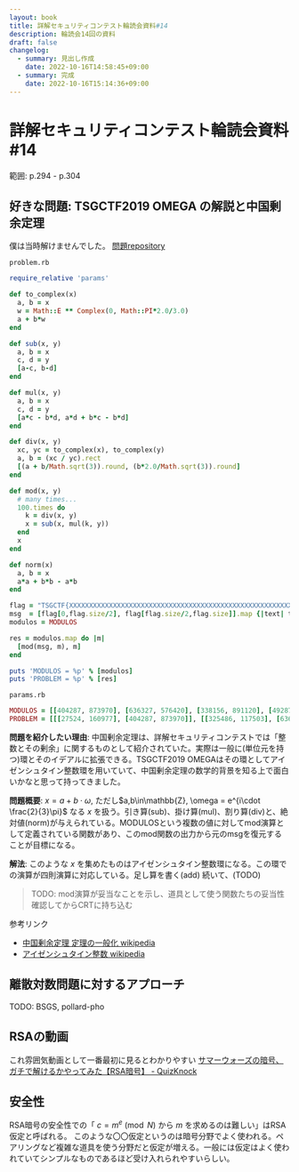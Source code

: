 ```yaml
---
layout: book
title: 詳解セキュリティコンテスト輪読会資料#14
description: 輪読会14回の資料
draft: false
changelog:
  - summary: 見出し作成
    date: 2022-10-16T14:58:45+09:00
  - summary: 完成
    date: 2022-10-16T15:14:36+09:00
---
```


# 詳解セキュリティコンテスト輪読会資料#14

範囲: p.294 - p.304

## 好きな問題: TSGCTF2019 OMEGA の解説と中国剰余定理

僕は当時解けませんでした。
[問題repository](https://github.com/tsg-ut/tsgctf/tree/master/crypto/omega)

`problem.rb`

```ruby
require_relative 'params'

def to_complex(x)
  a, b = x
  w = Math::E ** Complex(0, Math::PI*2.0/3.0)
  a + b*w
end

def sub(x, y)
  a, b = x
  c, d = y
  [a-c, b-d]
end

def mul(x, y)
  a, b = x
  c, d = y
  [a*c - b*d, a*d + b*c - b*d]
end

def div(x, y)
  xc, yc = to_complex(x), to_complex(y)
  a, b = (xc / yc).rect
  [(a + b/Math.sqrt(3)).round, (b*2.0/Math.sqrt(3)).round]
end

def mod(x, y)
  # many times...
  100.times do
    k = div(x, y)
    x = sub(x, mul(k, y))
  end
  x
end

def norm(x)
  a, b = x
  a*a + b*b - a*b
end

flag = "TSGCTF{XXXXXXXXXXXXXXXXXXXXXXXXXXXXXXXXXXXXXXXXXXXXXXXXXXXXXXXXXXXXXXXXX}"
msg  = [flag[0,flag.size/2], flag[flag.size/2,flag.size]].map {|text| text.unpack("H*")[0].hex}
modulos = MODULOS

res = modulos.map do |m|
  [mod(msg, m), m]
end

puts 'MODULOS = %p' % [modulos]
puts 'PROBLEM = %p' % [res]
```

`params.rb`

```ruby
MODULOS = [[404287, 873970], [636327, 576420], [338156, 891120], [492879, 529526], [713147, 662709], [993025, 655962], [175379, 419045], [563351, 899507], [542103, 840562], [166864, 951865], [838219, 258645], [480223, 854215], [501143, 184397], [772065, 140479], [236644, 810087], [161194, 189147], [16555, 527922], [310980, 636755], [253315, 757357], [766680, 848857]]
PROBLEM = [[[27524, 160977], [404287, 873970]], [[325486, 117503], [636327, 576420]], [[-299791, -375867], [338156, 891120]], [[-129656, -190359], [492879, 529526]], [[203809, -36629], [713147, 662709]], [[-774345, -129438], [993025, 655962]], [[-34825, 113838], [175379, 419045]], [[36654, 244380], [563351, 899507]], [[242760, -28048], [542103, 840562]], [[104230, 294180], [166864, 951865]], [[49817, -208346], [838219, 258645]], [[14923, 288894], [480223, 854215]], [[100017, 96567], [501143, 184397]], [[172757, 22647], [772065, 140479]], [[74229, 261518], [236644, 810087]], [[-27715, -76038], [161194, 189147]], [[116245, -82633], [16555, 527922]], [[368302, 365778], [310980, 636755]], [[43295, -101755], [253315, 757357]], [[238152, 235140], [766680, 848857]]]
```

**問題を紹介したい理由**: 中国剰余定理は、詳解セキュリティコンテストでは「整数とその剰余」に関するものとして紹介されていた。実際は一般に(単位元を持つ)環とそのイデアルに拡張できる。TSGCTF2019 OMEGAはその環としてアイゼンシュタイン整数環を用いていて、中国剰余定理の数学的背景を知る上で面白いかなと思って持ってきました。

**問題概要**: 
$x = a+b\cdot \omega$, ただし$a,b\in\mathbb{Z}, \omega = e^{i\cdot \frac{2}{3}\pi}$ なる $x$ を扱う。引き算(sub)、掛け算(mul)、割り算(div)と、絶対値(norm)が与えられている。MODULOSという複数の値に対してmod演算として定義されている関数があり、このmod関数の出力から元のmsgを復元することが目標になる。

**解法**: このような $x$ を集めたものはアイゼンシュタイン整数環になる。この環での演算が四則演算に対応している。足し算を書く(add)
続いて、(TODO)

> TODO: mod演算が妥当なことを示し、道具として使う関数たちの妥当性確認してからCRTに持ち込む

参考リンク

- [中国剰余定理 定理の一般化 wikipedia](https://ja.wikipedia.org/wiki/%E4%B8%AD%E5%9B%BD%E3%81%AE%E5%89%B0%E4%BD%99%E5%AE%9A%E7%90%86#.E5.AE.9A.E7.90.86.E3.81.AE.E4.B8.80.E8.88.AC.E5.8C.96)
- [アイゼンシュタイン整数 wikipedia](https://ja.wikipedia.org/wiki/%E3%82%A2%E3%82%A4%E3%82%BC%E3%83%B3%E3%82%B7%E3%83%A5%E3%82%BF%E3%82%A4%E3%83%B3%E6%95%B4%E6%95%B0)

## 離散対数問題に対するアプローチ

TODO: BSGS, pollard-pho

## RSAの動画

これ雰囲気動画として一番最初に見るとわかりやすい [サマーウォーズの暗号、ガチで解けるかやってみた【RSA暗号】 - QuizKnock](https://youtu.be/kvC55N4k9ng)

## 安全性

RSA暗号の安全性での「 $c=m^e\pmod N$ から $m$ を求めるのは難しい」はRSA仮定と呼ばれる。
このような〇〇仮定というのは暗号分野でよく使われる。ペアリングなど複雑な道具を使う分野だと仮定が増える。一般には仮定はよく使われていてシンプルなものであるほど受け入れられやすいらしい。
